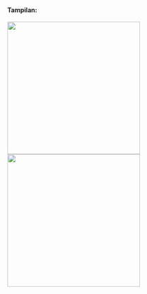 <div>
<h4>Tampilan:</h4>
<image style="width: 300px" src="fetchDataFapi_portrait.gif">
<image style="height: 300px" src="ftechDataFapi_lanscape.gif">
</div>
